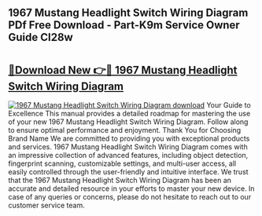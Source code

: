 ## 1967 Mustang Headlight Switch Wiring Diagram PDf Free Download - Part-K9m Service Owner Guide CI28w

# <h2><a href="http://dfrwpd.blite.top/?on=1967+Mustang+Headlight+Switch+Wiring+Diagram">🔗Download New 👉🔴 1967 Mustang Headlight Switch Wiring Diagram</a></h2>

[![1967 Mustang Headlight Switch Wiring Diagram download](https://i.imgur.com/lujVjoI.png)](http://dfrwpd.blite.top/?on=1967+Mustang+Headlight+Switch+Wiring+Diagram)
Your Guide to Excellence This manual provides a detailed roadmap for mastering the use of your new 1967 Mustang Headlight Switch Wiring Diagram. Follow along to ensure optimal performance and enjoyment. Thank You for Choosing Brand Name We are committed to providing you with exceptional products and services. 1967 Mustang Headlight Switch Wiring Diagram comes with an impressive collection of advanced features, including object detection, fingerprint scanning, customizable settings, and multi-user access, all easily controlled through the user-friendly and intuitive interface. We trust that the 1967 Mustang Headlight Switch Wiring Diagram has been an accurate and detailed resource in your efforts to master your new device. In case of any queries or concerns, please do not hesitate to reach out to our customer service team.
